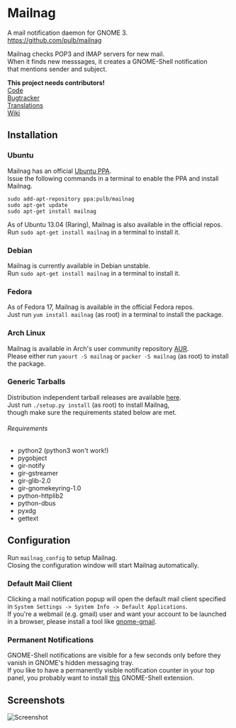 # Mailnag
A mail notification daemon for GNOME 3.  
https://github.com/pulb/mailnag

Mailnag checks POP3 and IMAP servers for new mail.  
When it finds new messsages, it creates a GNOME-Shell notification   
that mentions sender and subject.

__This project needs contributors!__  
[Code](https://github.com/pulb/mailnag)  
[Bugtracker](https://github.com/pulb/mailnag/issues)  
[Translations](https://translations.launchpad.net/mailnag)  
[Wiki](https://github.com/pulb/mailnag/wiki) 

## Installation

### Ubuntu
Mailnag has an official [Ubuntu PPA](https://launchpad.net/~pulb/+archive/mailnag).  
Issue the following commands in a terminal to enable the PPA and install Mailnag.  

    sudo add-apt-repository ppa:pulb/mailnag
    sudo apt-get update
    sudo apt-get install mailnag

As of Ubuntu 13.04 (Raring), Mailnag is also available in the official repos.  
Run `sudo apt-get install mailnag` in a terminal to install it.

### Debian
Mailnag is currently available in Debian unstable.  
Run `sudo apt-get install mailnag` in a terminal to install it.

### Fedora
As of Fedora 17, Mailnag is available in the official Fedora repos.  
Just run `yum install mailnag` (as root) in a terminal to install the package.

### Arch Linux
Mailnag is available in Arch's user community repository [AUR](https://aur.archlinux.org/packages.php?ID=49581).  
Please either run `yaourt -S mailnag` or `packer -S mailnag` (as root) to install the package.

### Generic Tarballs
Distribution independent tarball releases are available [here](https://launchpad.net/mailnag/trunk/mailnag-master).  
Just run `./setup.py install` (as root) to install Mailnag,  
though make sure the requirements stated below are met.

###### Requirements
* python2 (python3 won't work!)
* pygobject
* gir-notify
* gir-gstreamer
* gir-glib-2.0
* gir-gnomekeyring-1.0
* python-httplib2
* python-dbus
* pyxdg
* gettext


## Configuration
Run `mailnag_config` to setup Mailnag.  
Closing the configuration window will start Mailnag automatically.

### Default Mail Client
Clicking a mail notification popup will open the default mail client specified in `System Settings -> System Info -> Default Applications`.  
If you're a webmail (e.g. gmail) user and want your account to be launched in a browser, please install a tool like [gnome-gmail](http://gnome-gmail.sourceforge.net).

### Permanent Notifications
GNOME-Shell notifications are visible for a few seconds only before they vanish in GNOME's hidden messaging tray.  
If you like to have a permanently visible notification counter in your top panel, you probably want to install [this](https://github.com/pulb/shell-message-notifier) GNOME-Shell extension.

## Screenshots
![Screenshot](http://www.shockshit.net/mailnag/screenshots/mailnag_flyer.png)
